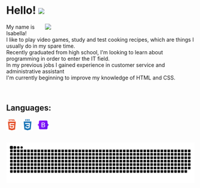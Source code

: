 <h1>Hello! <img src="https://media.tenor.com/P7jEYcSrolQAAAAi/miracle-nikki-momo.gif" min-width="70px" max-width="70px" width="70px"></h1> 

<img src="https://media.tenor.com/PjMOB4t9rEgAAAAi/my-dress-up-darling-anime.gif" min-width="400px" max-width="400px" width="400px" align="right">

<p align="left">
  My name is Isabella!<br>
  I like to play video games, study and test cooking recipes, which are things I usually do in my spare time.<br>
  Recently graduated from high school, I'm looking to learn about programming in order to enter the IT field.<br>
  In my previous jobs I gained experience in customer service and administrative assistant<br>
  I'm currently beginning to improve my knowledge of HTML and CSS.<br>
 </p>
 
<br>

<h2>Languages:</h2>

<div>
  <img src="https://github.com/devicons/devicon/blob/master/icons/html5/html5-plain-wordmark.svg" title="HTML5" alt="HTML" width="30" height="30"/>&nbsp;&nbsp;
  <img src="https://github.com/devicons/devicon/blob/master/icons/css3/css3-plain-wordmark.svg"  title="CSS3" alt="CSS" width="30" height="30"/>&nbsp;&nbsp;
  <img src="https://github.com/devicons/devicon/blob/master/icons/bootstrap/bootstrap-original.svg" title="Bootstrap" alt="Bootstrap" width="30" height="30"/>&nbsp;&nbsp;
</div>

</div>

##

<picture>
  <source
    media="(prefers-color-scheme: dark)"
    srcset="https://raw.githubusercontent.com/platane/snk/output/github-contribution-grid-snake-dark.svg"
  />
  <source
    media="(prefers-color-scheme: light)"
    srcset="https://raw.githubusercontent.com/platane/snk/output/github-contribution-grid-snake.svg"
  />
  <img
    alt="github contribution grid snake animation"
    src="https://raw.githubusercontent.com/platane/snk/output/github-contribution-grid-snake.svg"
  />
</picture>

##




<!---
djon4thaN/djon4thaN is a ✨ special ✨ repository because its `README.md` (this file) appears on your GitHub profile.
You can click the Preview link to take a look at your changes.
--->
